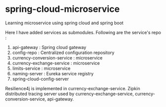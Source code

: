 # spring-cloud-microservice
Learning microservice using spring cloud and spring boot

Here I have added services as submodules. Following are the service's repo :
1. api-gateway : Spring cloud gateway
2. config-repo : Centralized configuration repository
3. currency-conversion-service : microservice
4. currency-exchange-service : microservice
5. limits-service : microservice
6. naming-server : Eureka service registry
7. spring-cloud-config-server

Resilience4j is implemented in currency-exchange-service.
Zipkin distributed tracing server used by currency-exchange-service, currency-conversion-service, api-gateway.
